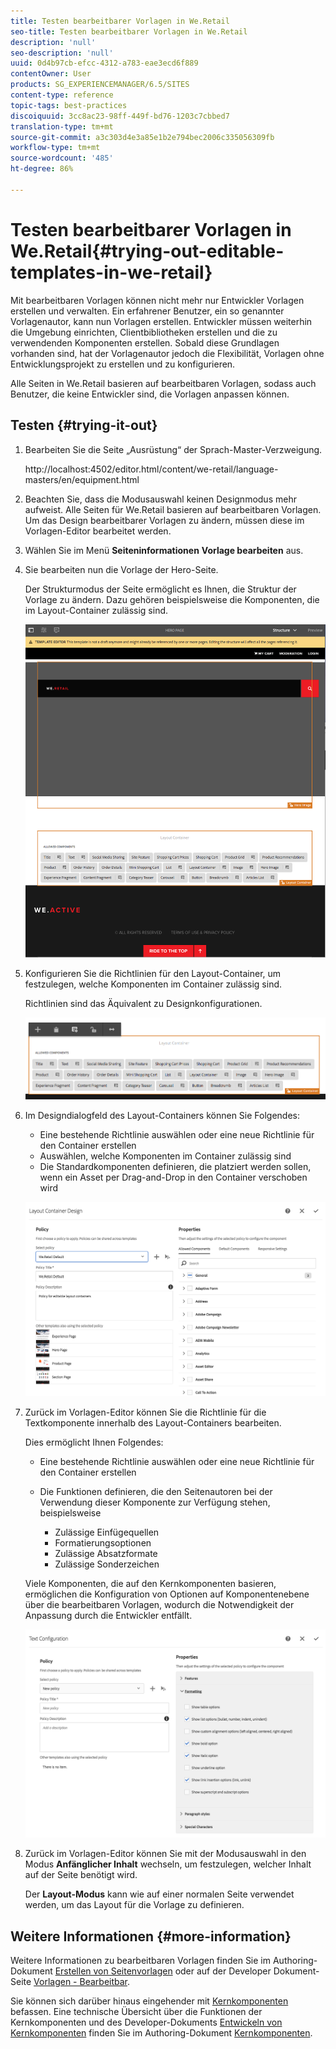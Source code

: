 ```yaml
---
title: Testen bearbeitbarer Vorlagen in We.Retail
seo-title: Testen bearbeitbarer Vorlagen in We.Retail
description: 'null'
seo-description: 'null'
uuid: 0d4b97cb-efcc-4312-a783-eae3ecd6f889
contentOwner: User
products: SG_EXPERIENCEMANAGER/6.5/SITES
content-type: reference
topic-tags: best-practices
discoiquuid: 3cc8ac23-98ff-449f-bd76-1203c7cbbed7
translation-type: tm+mt
source-git-commit: a3c303d4e3a85e1b2e794bec2006c335056309fb
workflow-type: tm+mt
source-wordcount: '485'
ht-degree: 86%

---
```



# Testen bearbeitbarer Vorlagen in We.Retail{#trying-out-editable-templates-in-we-retail}

Mit bearbeitbaren Vorlagen können nicht mehr nur Entwickler Vorlagen erstellen und verwalten. Ein erfahrener Benutzer, ein so genannter Vorlagenautor, kann nun Vorlagen erstellen. Entwickler müssen weiterhin die Umgebung einrichten, Clientbibliotheken erstellen und die zu verwendenden Komponenten erstellen. Sobald diese Grundlagen vorhanden sind, hat der Vorlagenautor jedoch die Flexibilität, Vorlagen ohne Entwicklungsprojekt zu erstellen und zu konfigurieren.

Alle Seiten in We.Retail basieren auf bearbeitbaren Vorlagen, sodass auch Benutzer, die keine Entwickler sind, die Vorlagen anpassen können.

## Testen {#trying-it-out}

1. Bearbeiten Sie die Seite „Ausrüstung“ der Sprach-Master-Verzweigung.

   http://localhost:4502/editor.html/content/we-retail/language-masters/en/equipment.html

1. Beachten Sie, dass die Modusauswahl keinen Designmodus mehr aufweist. Alle Seiten für We.Retail basieren auf bearbeitbaren Vorlagen. Um das Design bearbeitbarer Vorlagen zu ändern, müssen diese im Vorlagen-Editor bearbeitet werden.
1. Wählen Sie im Menü **Seiteninformationen** **Vorlage bearbeiten** aus.
1. Sie bearbeiten nun die Vorlage der Hero-Seite.

   Der Strukturmodus der Seite ermöglicht es Ihnen, die Struktur der Vorlage zu ändern. Dazu gehören beispielsweise die Komponenten, die im Layout-Container zulässig sind.

   ![chlimage_1-138](assets/chlimage_1-138.png)

1. Konfigurieren Sie die Richtlinien für den Layout-Container, um festzulegen, welche Komponenten im Container zulässig sind.

   Richtlinien sind das Äquivalent zu Designkonfigurationen.

   ![chlimage_1-139](assets/chlimage_1-139.png)

1. Im Designdialogfeld des Layout-Containers können Sie Folgendes:

   * Eine bestehende Richtlinie auswählen oder eine neue Richtlinie für den Container erstellen
   * Auswählen, welche Komponenten im Container zulässig sind
   * Die Standardkomponenten definieren, die platziert werden sollen, wenn ein Asset per Drag-and-Drop in den Container verschoben wird

   ![chlimage_1-140](assets/chlimage_1-140.png)

1. Zurück im Vorlagen-Editor können Sie die Richtlinie für die Textkomponente innerhalb des Layout-Containers bearbeiten.

   Dies ermöglicht Ihnen Folgendes:

   * Eine bestehende Richtlinie auswählen oder eine neue Richtlinie für den Container erstellen
   * Die Funktionen definieren, die den Seitenautoren bei der Verwendung dieser Komponente zur Verfügung stehen, beispielsweise

      * Zulässige Einfügequellen
      * Formatierungsoptionen
      * Zulässige Absatzformate
      * Zulässige Sonderzeichen

   Viele Komponenten, die auf den Kernkomponenten basieren, ermöglichen die Konfiguration von Optionen auf Komponentenebene über die bearbeitbaren Vorlagen, wodurch die Notwendigkeit der Anpassung durch die Entwickler entfällt.

   ![chlimage_1-141](assets/chlimage_1-141.png)

1. Zurück im Vorlagen-Editor können Sie mit der Modusauswahl in den Modus **Anfänglicher Inhalt** wechseln, um festzulegen, welcher Inhalt auf der Seite benötigt wird.

   Der **Layout-Modus** kann wie auf einer normalen Seite verwendet werden, um das Layout für die Vorlage zu definieren.

## Weitere Informationen  {#more-information}

Weitere Informationen zu bearbeitbaren Vorlagen finden Sie im Authoring-Dokument [Erstellen von Seitenvorlagen](/help/sites-authoring/templates.md) oder auf der Developer Dokument-Seite [Vorlagen - Bearbeitbar](/help/sites-developing/page-templates-editable.md).

Sie können sich darüber hinaus eingehender mit [Kernkomponenten](/help/sites-developing/we-retail-core-components.md) befassen. Eine technische Übersicht über die Funktionen der Kernkomponenten und des Developer-Dokuments [Entwickeln von Kernkomponenten](https://helpx.adobe.com/experience-manager/core-components/using/developing.html) finden Sie im Authoring-Dokument [Kernkomponenten](https://docs.adobe.com/content/help/de-DE/experience-manager-core-components/using/introduction.html).

